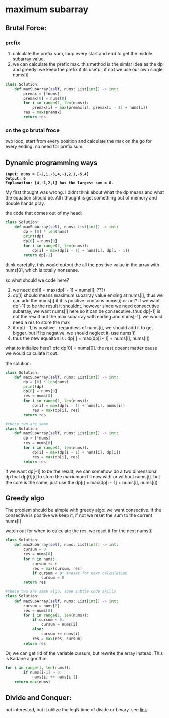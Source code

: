 # maximum subarray

## Brutal Force:

### prefix

1. calculate the prefix sum, loop every start and end to get the middle subarray value.
2. we can calculate the prefix max. this method is the simlar idea as the dp and greedy: we keep the prefix if its useful, if not we use our own single nums\[i]

```python
class Solution:
    def maxSubArray(self, nums: List[int]) -> int:
        premax = [*nums]
        premax[0] = nums[0]
        for i in range(1, len(nums)):
            premax[i] = max(premax[i], premax[i - 1] + nums[i])
        res = max(premax)
        return res
```

### on the go brutal froce

two loop, start from every position and calculate the max on the go for every ending. no need for prefix sum.

## Dynamic programming ways

<pre><code><strong>Input: nums = [-2,1,-3,4,-1,2,1,-5,4]
</strong><strong>Output: 6
</strong><strong>Explanation: [4,-1,2,1] has the largest sum = 6.
</strong></code></pre>

My first thought was wrong. I didnt think about what the dp means and what the equation should be. All i thought is get something out of memory and double hands pray.

the code that comes out of my head:

```python
class Solution:
    def maxSubArray(self, nums: List[int]) -> int:
        dp = [0] * len(nums)
        print(dp)
        dp[0] = nums[0]
        for i in range(1, len(nums)):
            dp[i] = max(dp[i - 1] + nums[i], dp[i - 1])
        return dp[-1]

```

think carefully, this would output the all the positive value in the array with nums\[0], which is totally nonsense.

so what should we code here?

1. we need dp\[i] = max(dp\[i - 1] + nums\[i], ???)
2. dp\[i] should means maximum subarray value ending at nums\[i], thus we can add the nums\[i] if it is positive. contains nums\[i] or not? if we want dp\[-1] to be the result it shouldnt. however since we need consecutive subarray, we want nums\[i] here so it can be consecutive. thus dp\[-1] is not the result but the max subarray with ending and nums\[-1]. we would need a res to store the max
3. if dp\[i - 1] is positive , regardless of nums\[i], we should add it to get bigger. but if its negative, we should neglect it, use nums\[i]
4. thus the new equaiton is : dp\[i] = max(dp\[i - 1] + nums\[i],  nums\[i])

what to initialize here? ofc dp\[0] = nums\[0]. the rest doesnt matter cause we would calculate it out.

the solution:

```python
class Solution:
    def maxSubArray(self, nums: List[int]) -> int:
        dp = [0] * len(nums)
        print(dp)
        dp[0] = nums[0]
        res = nums[0]
        for i in range(1, len(nums)):
            dp[i] = max(dp[i - 1] + nums[i], nums[i])
            res = max(dp[i], res)
        return res

#these two are same
class Solution:
    def maxSubArray(self, nums: List[int]) -> int:
        dp = [*nums]
        res = nums[0]
        for i in range(1, len(nums)):
            dp[i] = max(dp[i - 1] + nums[i], dp[i])
            res = max(dp[i], res)
        return res
```

If we want dp\[-1] to be the result, we can somehow do a two dimensional dp that dp\[0]\[i] to store the maxiumum till now with or without nums\[i]. but the core is the same, just use the dp\[i] = max(dp\[i - 1] + nums\[i],  nums\[i])

## Greedy algo

The problem should be simple with greedy algo: we want consective. if the consective is positive we keep it, if not we reset the sum to the current nums\[i]

watch out for when to calculate the res. we reset it for the next nums\[i]

```python
class Solution:
    def maxSubArray(self, nums: List[int]) -> int:
        cursum = 0
        res = nums[0]
        for n in nums:
            cursum += n
            res = max(cursum, res)
            if cursum < 0: #reset for next calculation
                cursum = 0
        return res

#these two are same algo, some subtle code skills
class Solution:
    def maxSubArray(self, nums: List[int]) -> int:
        cursum = nums[0]
        res = nums[0]
        for i in range(1, len(nums)):
            if cursum < 0:
                cursum = nums[i]
            else:
                cursum += nums[i]
            res = max(res, cursum)
        return res
```

Or, we can get rid of the variable cursum, but rewrite the array instead. This is Kadane algorithm

```python
for i in range(1, len(nums)):
        if nums[i-1] > 0:
            nums[i] += nums[i-1]
    return max(nums)
```

## Divide and Conquer:

not interested, but it utilize the logN time of divide or binary. see [link](https://leetcode.com/problems/maximum-subarray/solutions/1595195/c-python-7-simple-solutions-w-explanation-brute-force-dp-kadane-divide-conquer/?orderBy=most\_votes)
